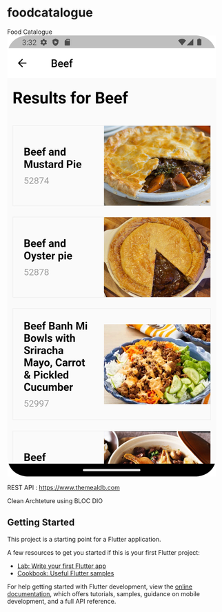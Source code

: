 # foodcatalogue

Food Catalogue 
![img](https://github.com/triawaneric/foodcatalogue/blob/main/Screenshot_20230130_153252.png)

REST API : https://www.themealdb.com

Clean Archteture using BLOC 
DIO

## Getting Started

This project is a starting point for a Flutter application.

A few resources to get you started if this is your first Flutter project:

- [Lab: Write your first Flutter app](https://docs.flutter.dev/get-started/codelab)
- [Cookbook: Useful Flutter samples](https://docs.flutter.dev/cookbook)

For help getting started with Flutter development, view the
[online documentation](https://docs.flutter.dev/), which offers tutorials,
samples, guidance on mobile development, and a full API reference.
